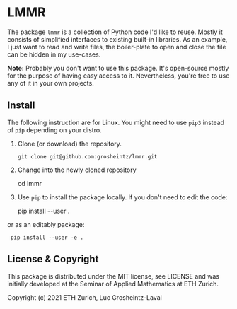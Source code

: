 # LMMR
The package `lmmr` is a collection of Python code I'd like to reuse. Mostly it
consists of simplified interfaces to existing built-in libraries. As an
example, I just want to read and write files, the boiler-plate to open and
close the file can be hidden in my use-cases.

**Note:** Probably you don't want to use this package. It's open-source mostly
for the purpose of having easy access to it. Nevertheless, you're free to use
any of it in your own projects.

## Install
The following instruction are for Linux. You might need to use `pip3` instead of
`pip` depending on your distro.

  1. Clone (or download) the repository.
      ```
      git clone git@github.com:grosheintz/lmmr.git
      ```

  2. Change into the newly cloned repository

     cd lmmr

  3. Use `pip` to install the package locally. If you don't need to edit
  the code:

     pip install --user .

  or as an editably package:

     pip install --user -e .


## License & Copyright
This package is distributed under the MIT license, see LICENSE and was
initially developed at the Seminar of Applied Mathematics at ETH Zurich.

Copyright (c) 2021 ETH Zurich, Luc Grosheintz-Laval
